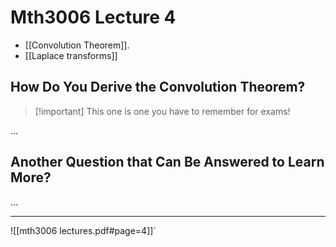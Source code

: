 # Mth3006 Lecture 4

- [[Convolution Theorem]].
- [[Laplace transforms]]

## How Do You Derive the Convolution Theorem?

> [!important] This one is one you have to remember for exams!

…

## Another Question that Can Be Answered to Learn More?

…

---

![[mth3006 lectures.pdf#page=4]]`
